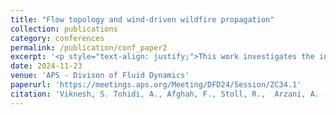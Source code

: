 ```yaml
---
title: "Flow topology and wind-driven wildfire propagation"
collection: publications
category: conferences
permalink: /publication/conf_paper2
excerpt: '<p style="text-align: justify;">This work investigates the influence of wind flow patterns and topology on wildfire propagation. The Asensio wildfire model (nonlinear reactive flow) is revisited and non-dimensionalized by selecting three distinct time scales, unveiling two non-dimensional numbers, unlike the conventional approach that considers only one time scale. First, scaling analysis is performed to understand the overall wildfire behavior under the identified non-dimensional numbers. Subsequently, a wildfire transport solver is developed within a finite difference method framework, employing compact spatial schemes and an implicit-explicit Runge-Kutta time integrator. We study the characteristics of transient wildfire behavior under steady wind velocity with saddle-type fixed points, emphasizing the importance of the non-dimensional numbers, and consider unsteady wind velocity represented by the double gyre flow, examining various wind oscillation frequencies and amplitudes. This work highlights the complex interactions between wildfire dynamics and wind patterns, providing insights for a better understanding of wind-driven wildfire behavior.</p>'
date: 2024-11-23
venue: 'APS - Divison of Fluid Dynamics'
paperurl: 'https://meetings.aps.org/Meeting/DFD24/Session/ZC34.1'
citation: 'Viknesh, S. Tohidi, A., Afghah, F., Stoll, R.,  Arzani, A. (2024). &quot; Flow topology and wind-driven wildfire propagation.&quot; <i>APS-DFD Conference</i>.'
---
```

